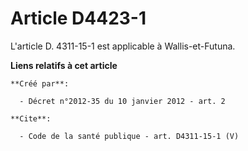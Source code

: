 # Article D4423-1

L'article D. 4311-15-1 est applicable à Wallis-et-Futuna.

**Liens relatifs à cet article**

	**Créé par**:

	  - Décret n°2012-35 du 10 janvier 2012 - art. 2

	**Cite**:

	  - Code de la santé publique - art. D4311-15-1 (V)
